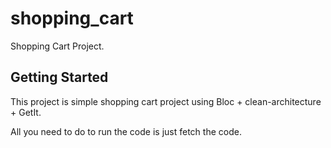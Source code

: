 # shopping_cart

Shopping Cart Project.

## Getting Started

This project is simple shopping cart project using Bloc + clean-architecture + GetIt.

All you need to do to run the code is just fetch the code.
